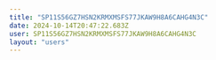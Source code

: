```yaml
---
title: "SP11S56GZ7HSN2KRMXMSFS77JKAW9H8A6CAHG4N3C"
date: 2024-10-14T20:47:22.683Z
user: SP11S56GZ7HSN2KRMXMSFS77JKAW9H8A6CAHG4N3C
layout: "users"
---
```

    